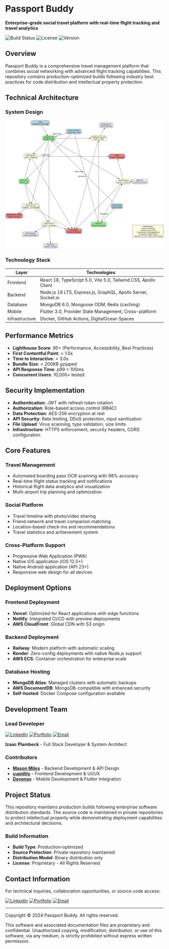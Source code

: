 # Passport Buddy

**Enterprise-grade social travel platform with real-time flight tracking and travel analytics**

![Build Status](https://img.shields.io/badge/build-passing-brightgreen)
![License](https://img.shields.io/badge/license-proprietary-blue)
![Version](https://img.shields.io/badge/version-2.0.0-orange)

## Overview

Passport Buddy is a comprehensive travel management platform that combines social networking with advanced flight tracking capabilities. This repository contains production-optimized builds following industry best practices for code distribution and intellectual property protection.

## Technical Architecture

### System Design

![Passport Buddy System Architecture](https://raw.githubusercontent.com/Izaacapp/flutterrr/main/passport-buddy.svg)
### Technology Stack

| Layer | Technologies |
|-------|-------------|
| Frontend | React 18, TypeScript 5.0, Vite 5.0, Tailwind CSS, Apollo Client |
| Backend | Node.js 18 LTS, Express.js, GraphQL, Apollo Server, Socket.io |
| Database | MongoDB 6.0, Mongoose ODM, Redis (caching) |
| Mobile | Flutter 3.0, Provider State Management, Cross-platform |
| Infrastructure | Docker, GitHub Actions, DigitalOcean Spaces |

## Performance Metrics

- **Lighthouse Score**: 95+ (Performance, Accessibility, Best Practices)
- **First Contentful Paint**: < 1.5s
- **Time to Interactive**: < 3.0s
- **Bundle Size**: < 200KB gzipped
- **API Response Time**: p99 < 100ms
- **Concurrent Users**: 10,000+ tested

## Security Implementation

- **Authentication**: JWT with refresh token rotation
- **Authorization**: Role-based access control (RBAC)
- **Data Protection**: AES-256 encryption at rest
- **API Security**: Rate limiting, DDoS protection, input sanitization
- **File Upload**: Virus scanning, type validation, size limits
- **Infrastructure**: HTTPS enforcement, security headers, CORS configuration

## Core Features

### Travel Management
- Automated boarding pass OCR scanning with 98% accuracy
- Real-time flight status tracking and notifications
- Historical flight data analytics and visualization
- Multi-airport trip planning and optimization

### Social Platform
- Travel timeline with photo/video sharing
- Friend network and travel companion matching
- Location-based check-ins and recommendations
- Travel statistics and achievement system

### Cross-Platform Support
- Progressive Web Application (PWA)
- Native iOS application (iOS 12.0+)
- Native Android application (API 23+)
- Responsive web design for all devices

## Deployment Options

### Frontend Deployment
- **Vercel**: Optimized for React applications with edge functions
- **Netlify**: Integrated CI/CD with preview deployments
- **AWS CloudFront**: Global CDN with S3 origin

### Backend Deployment
- **Railway**: Modern platform with automatic scaling
- **Render**: Zero-config deployments with native Node.js support
- **AWS ECS**: Container orchestration for enterprise scale

### Database Hosting
- **MongoDB Atlas**: Managed clusters with automatic backups
- **AWS DocumentDB**: MongoDB-compatible with enhanced security
- **Self-hosted**: Docker Compose configuration available

## Development Team

### Lead Developer
[![LinkedIn](https://img.shields.io/badge/LinkedIn-0077B5?style=flat&logo=linkedin&logoColor=white)](https://www.linkedin.com/in/izaac-plambeck/)
[![Portfolio](https://img.shields.io/badge/Portfolio-4285F4?style=flat&logo=google-chrome&logoColor=white)](https://izaacapp.github.io/)
[![Email](https://img.shields.io/badge/Email-D14836?style=flat&logo=gmail&logoColor=white)](mailto:Izaacap@gmail.com)

**Izaac Plambeck** - Full Stack Developer & System Architect

### Contributors
- [**Mason Miles**](https://github.com/cdmairu) - Backend Development & API Design
- [**cupidtiy**](https://github.com/cupidtiy) - Frontend Development & UI/UX
- [**Devonav**](https://github.com/Devonav) - Mobile Development & Flutter Integration

## Project Status

This repository maintains production builds following enterprise software distribution standards. The source code is maintained in private repositories to protect intellectual property while demonstrating deployment capabilities and architectural decisions.

### Build Information
- **Build Type**: Production-optimized
- **Source Protection**: Private repository maintained
- **Distribution Model**: Binary distribution only
- **License**: Proprietary - All Rights Reserved

## Contact Information

For technical inquiries, collaboration opportunities, or source code access:

[![LinkedIn](https://img.shields.io/badge/LinkedIn-0077B5?style=flat&logo=linkedin&logoColor=white)](https://www.linkedin.com/in/izaac-plambeck/)
[![Portfolio](https://img.shields.io/badge/Portfolio-4285F4?style=flat&logo=google-chrome&logoColor=white)](https://izaacapp.github.io/)
[![Email](https://img.shields.io/badge/Email-D14836?style=flat&logo=gmail&logoColor=white)](mailto:Izaacap@gmail.com)

---

Copyright © 2024 Passport Buddy. All rights reserved.

This software and associated documentation files are proprietary and confidential. Unauthorized copying, modification, distribution, or use of this software, via any medium, is strictly prohibited without express written permission.
